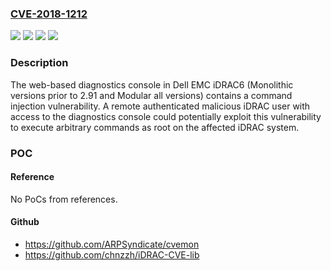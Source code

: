 ### [CVE-2018-1212](https://cve.mitre.org/cgi-bin/cvename.cgi?name=CVE-2018-1212)
![](https://img.shields.io/static/v1?label=Product&message=iDRAC6%20(Modular)&color=blue)
![](https://img.shields.io/static/v1?label=Product&message=iDRAC6%20(Monolithic)&color=blue)
![](https://img.shields.io/static/v1?label=Version&message=n%2Fa&color=blue)
![](https://img.shields.io/static/v1?label=Vulnerability&message=Authenticated%20remote%20code%20execution%20command%20injection%20vulnerability.%20&color=brighgreen)

### Description

The web-based diagnostics console in Dell EMC iDRAC6 (Monolithic versions prior to 2.91 and Modular all versions) contains a command injection vulnerability. A remote authenticated malicious iDRAC user with access to the diagnostics console could potentially exploit this vulnerability to execute arbitrary commands as root on the affected iDRAC system.

### POC

#### Reference
No PoCs from references.

#### Github
- https://github.com/ARPSyndicate/cvemon
- https://github.com/chnzzh/iDRAC-CVE-lib


